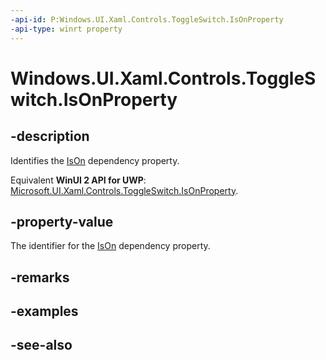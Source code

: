 ```yaml
---
-api-id: P:Windows.UI.Xaml.Controls.ToggleSwitch.IsOnProperty
-api-type: winrt property
---
```


<!-- Property syntax
public Windows.UI.Xaml.DependencyProperty IsOnProperty { get; }
-->

# Windows.UI.Xaml.Controls.ToggleSwitch.IsOnProperty

## -description
Identifies the [IsOn](toggleswitch_ison.md) dependency property.

Equivalent **WinUI 2 API for UWP**: [Microsoft.UI.Xaml.Controls.ToggleSwitch.IsOnProperty](/windows/winui/api/microsoft.ui.xaml.controls.toggleswitch.isonproperty).

## -property-value
The identifier for the [IsOn](toggleswitch_ison.md) dependency property.

## -remarks

## -examples

## -see-also
